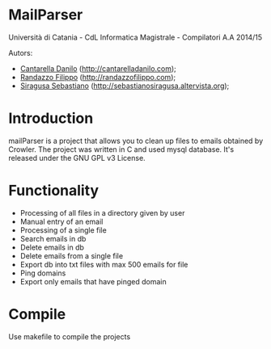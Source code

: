 MailParser
==========

Università di Catania -
CdL Informatica Magistrale -
Compilatori A.A 2014/15

Autors:
- [Cantarella Danilo](https://github.com/Flyer-90) (http://cantarelladanilo.com);
- [Randazzo Filippo](https://github.com/filirnd) (http://randazzofilippo.com);
- [Siragusa Sebastiano](https://github.com/sebysira) (http://sebastianosiragusa.altervista.org);

Introduction
============

mailParser is a project that allows you to clean up files to emails obtained by Crowler.
The project was written in C and used mysql database.
It's released under the GNU GPL v3 License.

Functionality
=============

- Processing of all files in a directory given by user  
- Manual entry of an email
- Processing of a single file
- Search emails in db
- Delete emails in db
- Delete emails from a single file
- Export db into txt files with max 500 emails for file
- Ping domains
- Export only emails that have pinged domain

Compile
=======

Use makefile to compile the projects
